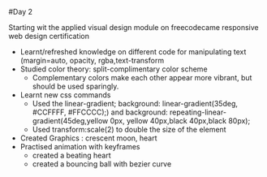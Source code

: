 #Day 2

Starting wit the applied visual design module on freecodecame responsive web design certification
- Learnt/refreshed knowledge on different code for manipulating text (margin=auto, opacity, rgba,text-transform
- Studied color theory: split-complimentary color scheme
    - Complementary colors make each other appear more vibrant, but should be used sparingly.
- Learnt new css commands
    - Used the linear-gradient; background: linear-gradient(35deg, #CCFFFF, #FFCCCC);) and background: repeating-linear-gradient(45deg,yellow 0px, yellow 40px,black 40px,black 80px);
    - Used transform:scale(2) to double the size of the element
- Created Graphics : crescent moon, heart
- Practised animation with keyframes
    - created a beating heart
    - created a bouncing ball with bezier curve